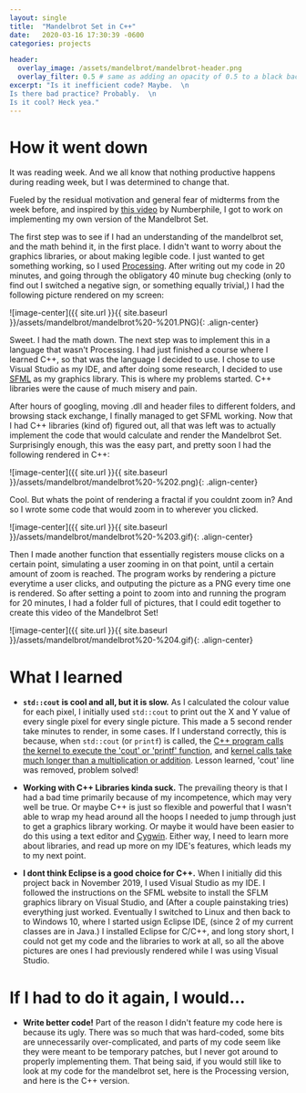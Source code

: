 ```yaml
---
layout: single
title:  "Mandelbrot Set in C++"
date:   2020-03-16 17:30:39 -0600
categories: projects

header:
  overlay_image: /assets/mandelbrot/mandelbrot-header.png
  overlay_filter: 0.5 # same as adding an opacity of 0.5 to a black background
excerpt: "Is it inefficient code? Maybe.  \n
Is there bad practice? Probably.  \n
Is it cool? Heck yea."
---
```


# How it went down

It was reading week. And we all know that nothing productive happens during reading week, but I was determined to change that.

Fueled by the residual motivation and general fear of midterms from the week before, and inspired by [this video](https://www.youtube.com/watch?v=NGMRB4O922I) by Numberphile, I got to work on implementing my own version of the Mandelbrot Set.

The first step was to see if I had an understanding of the mandelbrot set, and the math behind it, in the first place. I didn't want to worry about the graphics libraries, or about making legible code. I just wanted to get something working, so I used [Processing](https://processing.org/). After writing out my code in 20 minutes, and going through the obligatory 40 minute bug checking (only to find out I switched a negative sign, or something equally trivial,) I had the following picture rendered on my screen:

![image-center]({{ site.url }}{{ site.baseurl }}/assets/mandelbrot/mandelbrot%20-%201.PNG){: .align-center}

Sweet. I had the math down. The next step was to implement this in a language that wasn't Processing. I had just finished a course where I learned C++, so that was the language I decided to use. I chose to use Visual Studio as my IDE, and after doing some research, I decided to use [SFML](https://www.sfml-dev.org/) as my graphics library. This is where my problems started. C++ libraries were the cause of much misery and pain.

After hours of googling, moving .dll and header files to different folders, and browsing stack exchange, I finally managed to get SFML working. Now that I had C++ libraries (kind of) figured out, all that was left was to actually implement the code that would calculate and render the Mandelbrot Set. Surprisingly enough, this was the easy part, and pretty soon I had the following rendered in C++:

![image-center]({{ site.url }}{{ site.baseurl }}/assets/mandelbrot/mandelbrot%20-%202.png){: .align-center}

Cool. But whats the point of rendering a fractal if you couldnt zoom in? And so I wrote some code that would zoom in to wherever you clicked.

![image-center]({{ site.url }}{{ site.baseurl }}/assets/mandelbrot/mandelbrot%20-%203.gif){: .align-center}

Then I made another function that essentially registers mouse clicks on a certain point, simulating a user zooming in on that point, until a certain amount of zoom is reached. The program works by rendering a picture everytime a user clicks, and outputing the picture as a PNG every time one is rendered. So after setting a point to zoom into and running the program for 20 minutes, I had a folder full of pictures, that I could edit together to create this video of the Mandelbrot Set!

![image-center]({{ site.url }}{{ site.baseurl }}/assets/mandelbrot/mandelbrot%20-%204.gif){: .align-center}

# What I learned

* **`std::cout` is cool and all, but it is slow.** As I calculated the colour value for each pixel, I initially used `std::cout` to print out the X and Y value of every single pixel for every single picture. This made a 5 second render take minutes to render, in some cases. If I understand correctly, this is because, when `std::cout` (or `printf`) is called, the [C++ program calls the kernel to execute the 'cout' or 'printf' function](https://stackoverflow.com/a/2443028), and [kernel calls take much longer than a multiplication or addition](http://ithare.com/infographics-operation-costs-in-cpu-clock-cycles/). Lesson learned, 'cout' line was removed, problem solved!

* **Working with C++ Libraries kinda suck.** The prevailing theory is that I had a bad time primarily because of my incompetence, which may very well be true. Or maybe C++ is just so flexible and powerful that I wasn't able to wrap my head around all the hoops I needed to jump through just to get a graphics library working. Or maybe it would have been easier to do this using a text editor and [Cygwin](https://www.cygwin.com/). Either way, I need to learn more about libraries, and read up more on my IDE's features, which leads my to my next point.

* **I dont think Eclipse is a good choice for C++.** When I initially did this project back in November 2019, I used Visual Studio as my IDE. I followed the instructions on the SFML website to install the SFLM graphics library on Visual Studio, and (After a couple painstaking tries) everything just worked. Eventually I switched to Linux and then back to to Windows 10, where I started usign Eclipse IDE, (since 2 of my current classes are in Java.) I installed Eclipse for C/C++, and long story short, I could not get my code and the libraries to work at all, so all the above pictures are ones I had previously rendered while I was using Visual Studio.

# If I had to do it again, I would...

* **Write better code!** Part of the reason I didn't feature my code here is because its ugly. There was so much that was hard-coded, some bits are unnecessarily over-complicated, and parts of my code seem like they were meant to be temporary patches, but I never got around to properly implementing them. That being said, if you would still like to look at my code for the mandelbrot set, here is the Processing version, and here is the C++ version.

